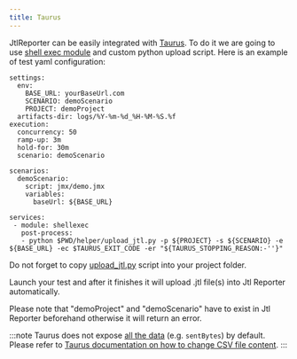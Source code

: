 ```yaml
---
title: Taurus
---
```


JtlReporter can be easily integrated with [Taurus](https://gettaurus.org/). To do it we are going to use [shell exec module](https://gettaurus.org/docs/ShellExec/) and custom python upload script. Here is an example of test yaml configuration:

```
settings:
  env:
    BASE_URL: yourBaseUrl.com
    SCENARIO: demoScenario
    PROJECT: demoProject
  artifacts-dir: logs/%Y-%m-%d_%H-%M-%S.%f
execution:
  concurrency: 50
  ramp-up: 3m
  hold-for: 30m
  scenario: demoScenario

scenarios:
  demoScenario:
    script: jmx/demo.jmx
    variables:
      baseUrl: ${BASE_URL}

services:
 - module: shellexec
   post-process:
   - python $PWD/helper/upload_jtl.py -p ${PROJECT} -s ${SCENARIO} -e ${BASE_URL} -ec $TAURUS_EXIT_CODE -er "${TAURUS_STOPPING_REASON:-''}"
```

Do not forget to copy [upload_jtl.py](https://github.com/ludeknovy/jtl-reporter/blob/master/scripts/upload_jtl.py) script into your project folder.

Launch your test and after it finishes it will upload .jtl file(s) into Jtl Reporter automatically.

Please note that "demoProject" and "demoScenario" have to exist in Jtl Reporter beforehand otherwise it will return an error.


:::note
Taurus does not expose [all the data](http://localhost:3000/docs/integrations/introduction#csv-data-format) (e.g. `sentBytes`) by default. Please refer to [Taurus documentation on how to change CSV file content](https://gettaurus.org/docs/JMeter/#CSV-file-content-configuration).
:::
